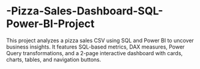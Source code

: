 # -Pizza-Sales-Dashboard-SQL-Power-BI-Project
This project analyzes a pizza sales CSV using SQL and Power BI to uncover business insights. It features SQL-based metrics, DAX measures, Power Query transformations, and a 2-page interactive dashboard with cards, charts, tables, and navigation buttons.
